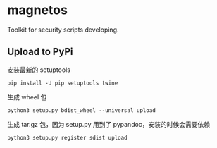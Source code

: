 # magnetos

Toolkit for security scripts developing.

## Upload to PyPi

安装最新的 setuptools

    pip install -U pip setuptools twine

生成 wheel 包

    python3 setup.py bdist_wheel --universal upload

生成 tar.gz 包，因为 setup.py 用到了 pypandoc，安装的时候会需要依赖

    python3 setup.py register sdist upload


